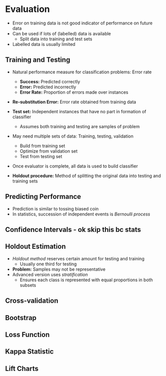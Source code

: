 # Evaluation

  - Error on training data is not good indicator of performance on future data
  - Can be used if lots of (labelled) data is available
    - Split data into training and test sets
  - Labelled data is usually limited

## Training and Testing

  - Natural performance measure for classification problems: Error rate
    - **Success:** Predicted correctly
    - **Error:** Predicted incorrectly
    - **Error Rate:** Proportion of errors made over instances
  - **Re-substitution Error:** Error rate obtained from training data

  - **Test set:** Independent instances that have no part in formation of classifier
    - Assumes both training and testing are samples of problem
  - May need multiple sets of data: Training, testing, validation
    - Build from training set
    - Optimize from validation set
    - Test from testing set
  - Once evaluator is complete, all data is used to build classifier
  - **Holdout procedure:** Method of splitting the original data into testing and training sets

## Predicting Performance

  - Prediction is similar to tossing biased coin
  - In statistics, succession of independent events is _Bernoulli process_

## Confidence Intervals - ok skip this bc stats

## Holdout Estimation

  - _Holdout method_ reserves certain amount for testing and training
    - Usually one third for testing
  - **Problem:** Samples may not be representative
  - Advanced version uses _stratification_
    - Ensures each class is represented with equal proportions in both subsets

## Cross-validation

## Bootstrap

## Loss Function

## Kappa Statistic

## Lift Charts
